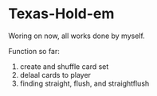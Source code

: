 # Texas-Hold-em

Woring on now, all works done by myself.

Function so far:

1. create and shuffle card set
2. delaal cards to player
3. finding straight, flush, and straightflush
